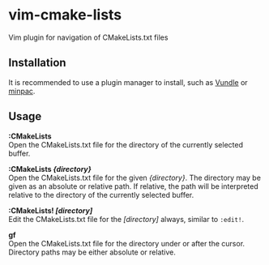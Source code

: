 # vim-cmake-lists
Vim plugin for navigation of CMakeLists.txt files

## Installation
It is recommended to use a plugin manager to install, such as
[Vundle](https://github.com/VundleVim/Vundle.vim) or
[minpac](https://github.com/k-takata/minpac).

## Usage
**:CMakeLists**  
Open the CMakeLists.txt file for the directory of the currently selected
buffer.

**:CMakeLists _{directory}_**  
Open the CMakeLists.txt file for the given _{directory}_. The directory may be
given as an absolute or relative path. If relative, the path will be
interpreted relative to the directory of the currently selected buffer.

**:CMakeLists! _[directory]_**  
Edit the CMakeLists.txt file for the _[directory]_ always, similar to `:edit!`.

**gf**  
Open the CMakeLists.txt file for the directory under or after the cursor.
Directory paths may be either absolute or relative.
